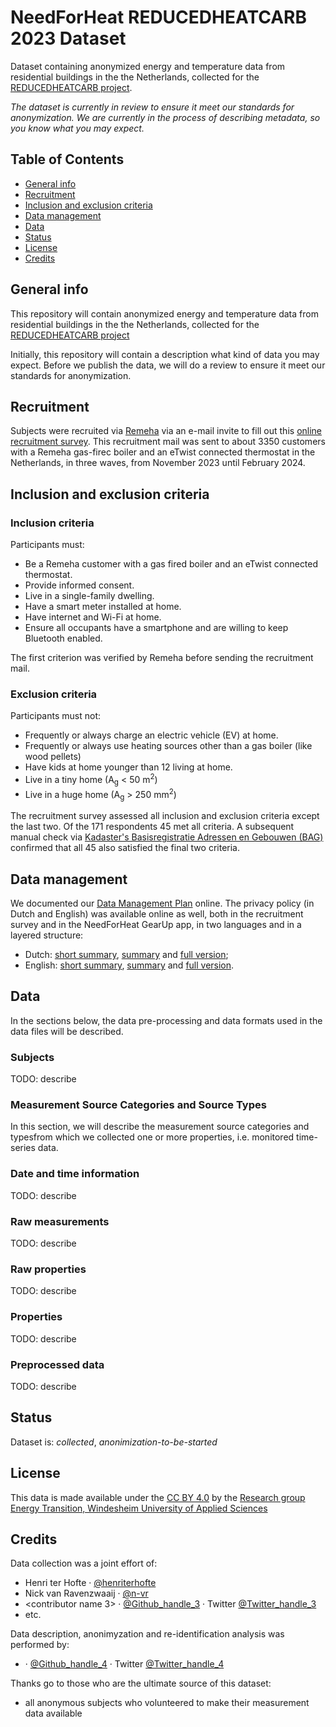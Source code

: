 # NeedForHeat REDUCEDHEATCARB 2023 Dataset<!-- omit in toc -->

Dataset containing anonymized energy and temperature data from residential buildings in the the Netherlands, collected for the [REDUCEDHEATCARB project](https://edu.nl/gutuc).

*The dataset is currently in review to ensure it meet our standards for anonymization. We are currently in the process of describing metadata, so you know what you may expect.*

## Table of Contents<!-- omit in toc -->
- [General info](#general-info)
- [Recruitment](#recruitment)
- [Inclusion and exclusion criteria](#inclusion-and-exclusion-criteria)
- [Data management](#data-management)
- [Data](#data)
- [Status](#status)
- [License](#license)
- [Credits](#credits)

## General info

This repository will contain anonymized energy and temperature data from residential buildings in the the Netherlands, collected for the [REDUCEDHEATCARB project](https://edu.nl/gutuc)

Initially, this repository will contain a description what kind of data you may expect. Before we publish the data, we will do a review to ensure it meet our standards for anonymization.

## Recruitment 

Subjects were recruited via [Remeha](https://www.remeha.nl/) via an e-mail invite to fill out this [online recruitment survey](https://www.energietransitiewindesheim.nl/needforheat-reducedheatcarb2023-dataset/data_management/recruitment/REDUCEDHEATCARB_intake.pdf). This recruitment mail was sent to about 3350 customers with a Remeha gas-firec boiler and an eTwist connected thermostat in the Netherlands, in three waves, from November 2023 until February 2024.

## Inclusion and exclusion criteria

### Inclusion criteria<!-- omit in toc -->

Participants must:

* Be a Remeha customer with a gas fired boiler and an eTwist connected thermostat.
* Provide informed consent.
* Live in a single-family dwelling.
* Have a smart meter installed at home.
* Have internet and Wi-Fi at home.
* Ensure all occupants have a smartphone and are willing to keep Bluetooth enabled.

The first criterion was verified by Remeha before sending the recruitment mail.

### Exclusion criteria<!-- omit in toc -->

Participants must not:

* Frequently or always charge an electric vehicle (EV) at home.
* Frequently or always use heating sources other than a gas boiler (like wood pellets)
* Have kids at home younger than 12 living at home.
* Live in a tiny home (A<sub>g</sub> < 50 m<sup>2</sup>)
* Live in a huge home (A<sub>g</sub> > 250 mm<sup>2</sup>)

The recruitment survey assessed all inclusion and exclusion criteria except the last two. Of the 171 respondents 45 met all criteria. A subsequent manual check via [Kadaster's Basisregistratie Adressen en Gebouwen (BAG)](https://bagviewer.kadaster.nl/) confirmed that all 45 also satisfied the final two criteria.


## Data management

We documented our [Data Management Plan](https://www.energietransitiewindesheim.nl/needforheat-reducedheatcarb2023-dataset/data_management/REDUCEDHEATCARB_data_collection_winter_2023-2024.pdf) online. The privacy policy (in Dutch and English) was available online as well, both in the recruitment survey and in the NeedForHeat GearUp app, in two languages and in a layered structure: 
* Dutch: [short summary](https://www.energietransitiewindesheim.nl/needforheat-reducedheatcarb2023-dataset/data_management/privacy/nl-NL/Privacyverklaring%20NeedForHeat.html), [summary](https://www.energietransitiewindesheim.nl/needforheat-reducedheatcarb2023-dataset/data_management/privacy-summary/nl-NL/Privacyverklaring%20NeedForHeat.html) and [full version](https://www.energietransitiewindesheim.nl/needforheat-reducedheatcarb2023-dataset/data_management/privacy-full/nl-NL/Privacyverklaring%20NeedForHeat.html);
* English: [short summary](./data_management/privacy/en-US/NeedForHeat%20Privacy%20Policy.html), [summary](https://www.energietransitiewindesheim.nl/needforheat-reducedheatcarb2023-dataset/data_management/privacy-summary/en-US/NeedForHeat%20Privacy%20Policy.html) and [full version](https://www.energietransitiewindesheim.nl/needforheat-reducedheatcarb2023-dataset/data_management/privacy-full/en-US/NeedForHeat%20Privacy%20Statement.html).

## Data

In the sections below, the data pre-processing and data formats used in the data files will be described.

### Subjects<!-- omit in toc -->

TODO: describe

### Measurement Source Categories and Source Types<!-- omit in toc -->

In this section, we will describe the measurement source categories and typesfrom which we collected one or more properties, i.e. monitored time-series data.

### Date and time information<!-- omit in toc -->

TODO: describe

### Raw measurements<!-- omit in toc --> 

TODO: describe

### Raw properties<!-- omit in toc -->

TODO: describe

### Properties<!-- omit in toc -->

TODO: describe

### Preprocessed data<!-- omit in toc -->

TODO: describe

## Status
Dataset is: _collected_, _anonimization-to-be-started_

## License
This data is made available under the [CC BY 4.0](./LICENSE.md) by the [Research group Energy Transition, Windesheim University of Applied Sciences](https://windesheim.nl/energietransitie) 

## Credits

Data collection was a joint effort of:
* Henri ter Hofte · [@henriterhofte](https://github.com/henriterhofte)
* Nick van Ravenzwaaij · [@n-vr](https://github.com/n-vr)
* <contributor name 3> · [@Github_handle_3](https://github.com/<github_handle_3>) · Twitter [@Twitter_handle_3](https://twitter.com/<twitter_handle_3>)
* etc. 

Data description, anonimyzation and re-identification analysis was performed by:

* <name> · [@Github_handle_4](https://github.com/<github_handle_4>) · Twitter [@Twitter_handle_4](https://twitter.com/<twitter_handle_4>) 


Thanks go to those who are the ultimate source of this dataset:
* all anonymous subjects who volunteered to make their measurement data available
